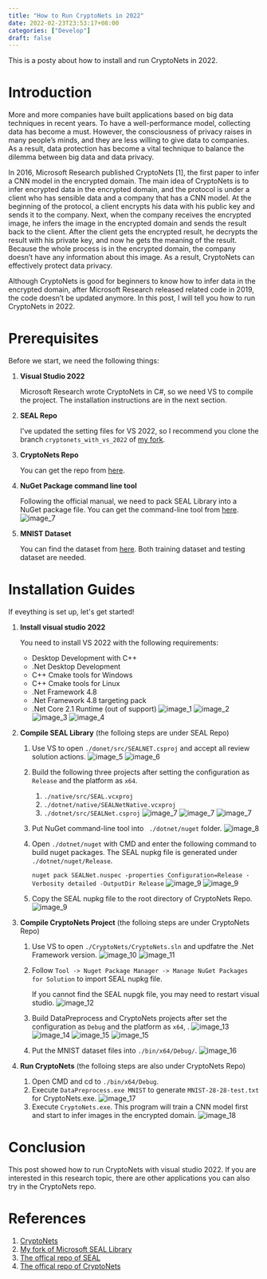 ```yaml
---
title: "How to Run CryptoNets in 2022"
date: 2022-02-23T23:53:17+08:00
categories: ["Develop"]
draft: false
---
```


This is a posty about how to install and run CryptoNets in 2022.
<!--more-->


# Introduction
More and more companies have built applications based on big data techniques in recent years. To have a well-performance model, collecting data has become a must. However, the consciousness of privacy raises in many people’s minds, and they are less willing to give data to companies. As a result, data protection has become a vital technique to balance the dilemma between big data and data privacy.

In 2016, Microsoft Research published CryptoNets [1], the first paper to infer a CNN model in the encrypted domain. The main idea of CryptoNets is to infer encrypted data in the encrypted domain, and the protocol is under a client who has sensible data and a company that has a CNN model. At the beginning of the protocol, a client encrypts his data with his public key and sends it to the company. Next, when the company receives the encrypted image, he infers the image in the encrypted domain and sends the result back to the client. After the client gets the encrypted result, he decrypts the result with his private key, and now he gets the meaning of the result. Because the whole process is in the encrypted domain, the company doesn’t have any information about this image. As a result, CryptoNets can effectively protect data privacy.

Although CryptoNets is good for beginners to know how to infer data in the encrypted domain, after Microsoft Research released related code in 2019, the code doesn’t be updated anymore. In this post, I will tell you how to run CryptoNets in 2022.

# Prerequisites
Before we start, we need the following things:
1. **Visual Studio 2022**

	Microsoft Research wrote CryptoNets in C#, so we need VS to compile the project. The installation instructions are in the next section.
	
2. **SEAL Repo**

	I've updated the setting files for VS 2022, so I recommend you clone the branch ```cryptonets_with_vs_2022``` of [my fork](https://github.com/whcjimmy/SEAL/tree/cryptonets_with_vs_2022).
	
3. **CryptoNets Repo**
	
	You can get the repo from [here](https://github.com/microsoft/CryptoNets).
	
4. **NuGet Package command line tool**
	
	Following the official manual, we need to pack SEAL Library into a NuGet package file. You can get the command-line tool from [here](https://docs.microsoft.com/en-us/nuget/install-nuget-client-tools).
	![image_7](/images/how-to-run-cryptonets-in-2022/2022-02-24-150732.png)


5. **MNIST Dataset**

	You can find the dataset from [here](http://yann.lecun.com/exdb/mnist/). Both training dataset and testing dataset are needed.


# Installation Guides
If eveything is set up, let's get started!
1.	**Install visual studio 2022**

	You need to install VS 2022 with the following requirements:
	
	* Desktop Development with C++
	* .Net Desktop Development
	* C++ Cmake tools for Windows
	* C++ Cmake tools for Linux
	* .Net Framework 4.8
	* .Net Framework 4.8 targeting pack
	* .Net Core 2.1 Runtime (out of support)
![image_1](/images/how-to-run-cryptonets-in-2022/2022-02-24-162559.png)
![image_2](/images/how-to-run-cryptonets-in-2022/2022-02-24-162613.png)
![image_3](/images/how-to-run-cryptonets-in-2022/2022-02-24-162626.png)
![image_4](/images/how-to-run-cryptonets-in-2022/2022-02-24-162646.png)

2.	**Compile SEAL Library** (the folloing steps are under  SEAL Repo)
	1.	Use VS to open  ```./donet/src/SEALNET.csproj``` and accept all review solution actions.
		![image_5](/images/how-to-run-cryptonets-in-2022/2022-02-21-202909.png)
		![image_6](/images/how-to-run-cryptonets-in-2022/2022-02-21-202939.png)
	
	2. Build the following three projects after setting the configuration as ```Release``` and the platform as ```x64```.
		1. ```./native/src/SEAL.vcxproj```
		2. ```./dotnet/native/SEALNetNative.vcxproj``` 
		3. ```./dotnet/src/SEALNet.csproj```
	![image_7](/images/how-to-run-cryptonets-in-2022/2022-02-24-111353.png)
	![image_7](/images/how-to-run-cryptonets-in-2022/2022-02-21-203125.png)
	![image_7](/images/how-to-run-cryptonets-in-2022/2022-02-24-111444.png)

	3. Put NuGet command-line tool into ``` ./dotnet/nuget```  folder.
		![image_8](/images/how-to-run-cryptonets-in-2022/2022-02-24-111723.png)

	4. Open ```./dotnet/nuget``` with CMD and enter the following command to build nuget packages. The SEAL nupkg file is generated under ```./dotnet/nuget/Release```.

		```nuget pack SEALNet.nuspec -properties Configuration=Release -Verbosity detailed -OutputDir Release```
	     ![image_9](/images/how-to-run-cryptonets-in-2022/2022-02-24-111619.png)
		 ![image_9](/images/how-to-run-cryptonets-in-2022/2022-02-24-111704.png)

	5. Copy the SEAL nupkg file to the root directory of CryptoNets Repo.
	![image_9](/images/how-to-run-cryptonets-in-2022/2022-02-24-111814.png)


3. **Compile CryptoNets Project** (the folloing steps are under CryptoNets Repo)
   1. Use VS to open  ```./CryptoNets/CryptoNets.sln``` and updfatre the .Net Framework version.
	![image_10](/images/how-to-run-cryptonets-in-2022/2022-02-21-203947.png)
	![image_11](/images/how-to-run-cryptonets-in-2022/2022-02-21-204004.png)
	
   2. Follow  ```Tool -> Nuget Package Manager -> Manage NuGet Packages for Solution```  to import SEAL nupkg file.

		If you cannot find the SEAL nupgk file, you may need to restart visual studio.
		![image_12](/images/how-to-run-cryptonets-in-2022/2022-02-21-205028.png)
	
   3. Build DataPreprocess and CryptoNets projects after set the configuration as ```Debug``` and the platform as ```x64```, .
	![image_13](/images/how-to-run-cryptonets-in-2022/2022-02-21-205224.png)
	![image_14](/images/how-to-run-cryptonets-in-2022/2022-02-21-205241.png)
	![image_15](/images/how-to-run-cryptonets-in-2022/2022-02-21-204047.png)
	![image_15](/images/how-to-run-cryptonets-in-2022/2022-02-24-153204.png)
	
   5. Put the MNIST dataset files into ```./bin/x64/Debug/```.
	![image_16](/images/how-to-run-cryptonets-in-2022/2022-02-21-205913.png)
	
4. **Run CryptoNets** (the folloing steps are also under CryptoNets Repo)
   1. Open CMD and cd to ```./bin/x64/Debug```.
   2. Execute ```DataPreprocess.exe MNIST``` to generate ```MNIST-28-28-test.txt``` for CryptoNets.exe.
	![image_17](/images/how-to-run-cryptonets-in-2022/2022-02-21-210014.png)
   3. Execute ```CryptoNets.exe```. This program will train a CNN model first and start to infer images in the encrypted domain. 
	![image_18](/images/how-to-run-cryptonets-in-2022/2022-02-21-210425.png)


# Conclusion
This post showed how to run CryptoNets with visual studio 2022. If you are interested in this research topic, there are other applications you can also try in the CryptoNets repo.

# References
1. [CryptoNets](https://proceedings.mlr.press/v48/gilad-bachrach16.html)
2. [My fork of Microsoft SEAL Library](https://github.com/whcjimmy/SEAL/tree/CryptoNets_with_vs_2022)
3. [The offical repo of SEAL](https://github.com/microsoft/SEAL)
4. [The offical repo of CryptoNets](https://github.com/microsoft/CryptoNets)
